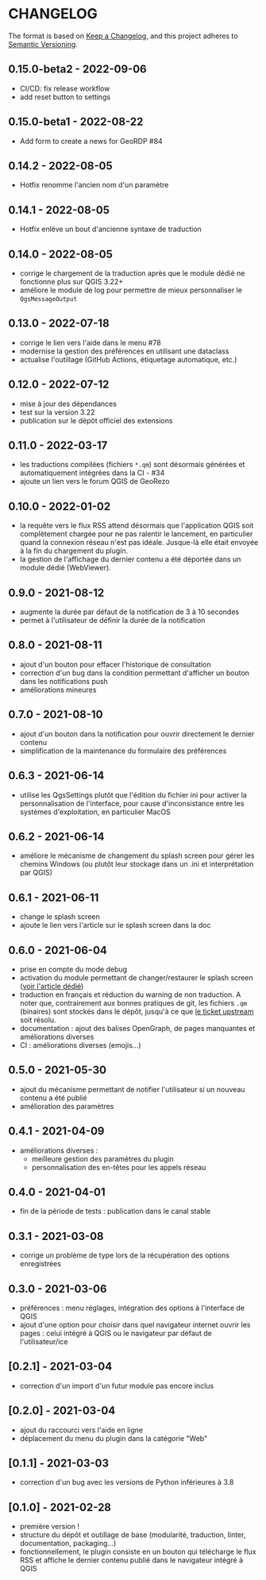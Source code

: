 # CHANGELOG

The format is based on [Keep a Changelog](https://keepachangelog.com/), and this project adheres to [Semantic Versioning](https://semver.org/).

<!--

Unreleased

## [{version_tag}](https://github.com/geotribu/qtribu/releases/tag/{version_tag}) - YYYY-DD-mm

-->

## 0.15.0-beta2 - 2022-09-06

- CI/CD: fix release workflow
- add reset button to settings

## 0.15.0-beta1 - 2022-08-22

- Add form to create a news for GeoRDP #84

## 0.14.2 - 2022-08-05

- Hotfix renomme l'ancien nom d'un paramètre

## 0.14.1 - 2022-08-05

- Hotfix enlève un bout d'ancienne syntaxe de traduction

## 0.14.0 - 2022-08-05

- corrige le chargement de la traduction après que le module dédié ne fonctionne plus sur QGIS 3.22+
- améliore le module de log pour permettre de mieux personnaliser le `QgsMessageOutput`

## 0.13.0 - 2022-07-18

- corrige le lien vers l'aide dans le menu #78
- modernise la gestion des préférences en utilisant une dataclass
- actualise l'outillage (GitHub Actions, étiquetage automatique, etc.)

## 0.12.0 - 2022-07-12

- mise à jour des dépendances
- test sur la version 3.22
- publication sur le dépôt officiel des extensions

## 0.11.0 - 2022-03-17

- les traductions compilées (fichiers `*.qm`) sont désormais générées et automatiquement intégrées dans la CI - #34
- ajoute un lien vers le forum QGIS de GeoRezo

## 0.10.0 - 2022-01-02

- la requête vers le flux RSS attend désormais que l'application QGIS soit complètement chargée pour ne pas ralentir le lancement, en particulier quand la connexion réseau n'est pas idéale. Jusque-là elle était envoyée à la fin du chargement du plugin.
- la gestion de l'affichage du dernier contenu a été déportée dans un module dédié (WebViewer).

## 0.9.0 - 2021-08-12

- augmente la durée par défaut de la notification de 3 à 10 secondes
- permet à l'utilisateur de définir la durée de la notification

## 0.8.0 - 2021-08-11

- ajout d'un bouton pour effacer l'historique de consultation
- correction d'un bug dans la condition permettant d'afficher un bouton dans les notifications push
- améliorations mineures

## 0.7.0 - 2021-08-10

- ajout d'un bouton dans la notification pour ouvrir directement le dernier contenu
- simplification de la maintenance du formulaire des préférences

## 0.6.3 - 2021-06-14

- utilise les QgsSettings plutôt que l'édition du fichier ini pour activer la personnalisation de l'interface, pour cause d'inconsistance entre les systèmes d'exploitation, en particulier MacOS

## 0.6.2 - 2021-06-14

- améliore le mécanisme de changement du splash screen pour gérer les chemins Windows (ou plutôt leur stockage dans un .ini et interprétation par QGIS)

## 0.6.1 - 2021-06-11

- change le splash screen
- ajoute le lien vers l'article sur le splash screen dans la doc

## 0.6.0 - 2021-06-04

- prise en compte du mode debug
- activation du module permettant de changer/restaurer le splash screen ([voir l'article dédié](https://static.geotribu.fr/articles/2021/2021-06-17_qgis_personnaliser_splash_screen/))
- traduction en français et réduction du warning de non traduction. A noter que, contrairement aux bonnes pratiques de git, les fichiers `.qm` (binaires) sont stockés dans le dépôt, jusqu'à ce que [le ticket upstream](https://github.com/opengisch/qgis-plugin-ci/issues/47) soit résolu.
- documentation : ajout des balises OpenGraph, de pages manquantes et améliorations diverses
- CI : améliorations diverses (emojis...)

## 0.5.0 - 2021-05-30

- ajout du mécanisme permettant de notifier l'utilisateur si un nouveau contenu a été publié
- amélioration des paramètres

## 0.4.1 - 2021-04-09

- améliorations diverses :
  - meilleure gestion des paramètres du plugin
  - personnalisation des en-têtes pour les appels réseau

## 0.4.0 - 2021-04-01

- fin de la période de tests : publication dans le canal stable

## 0.3.1 - 2021-03-08

- corrige un problème de type lors de la récupération des options enregistrées

## 0.3.0 - 2021-03-06

- préférences : menu réglages, intégration des options à l'interface de QGIS
- ajout d'une option pour choisir dans quel navigateur internet ouvrir les pages : celui intégré à QGIS ou le navigateur par défaut de l'utilisateur/ice

## [0.2.1] - 2021-03-04

- correction d'un import d'un futur module pas encore inclus

## [0.2.0] - 2021-03-04

- ajout du raccourci vers l'aide en ligne
- déplacement du menu du plugin dans la catégorie "Web"

## [0.1.1] - 2021-03-03

- correction d'un bug avec les versions de Python inférieures à 3.8

## [0.1.0] - 2021-02-28

- première version !
- structure du dépôt et outillage de base (modularité, traduction, linter, documentation, packaging...)
- fonctionnellement, le plugin consiste en un bouton qui télécharge le flux RSS et affiche le dernier contenu publié dans le navigateur intégré à QGIS
